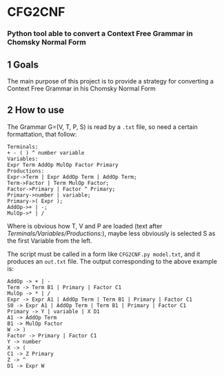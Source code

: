 # CFG2CNF
### Python tool able to convert a Context Free Grammar in Chomsky Normal Form

## 1 Goals
The main purpose of this project is to provide a strategy for converting a Context Free Grammar in his Chomsky Normal Form

## 2 How to use
The Grammar G=(V, T, P, S) is read by a `.txt` file, so need a certain formattation, that follow:
```
Terminals:
+ - ( ) ^ number variable
Variables:
Expr Term AddOp MulOp Factor Primary
Productions:
Expr->Term | Expr AddOp Term | AddOp Term;
Term->Factor | Term MulOp Factor;
Factor->Primary | Factor ^ Primary;
Primary->number | variable;
Primary->( Expr );
AddOp->+ | -;
MulOp->* | /
```
Where is obvious how T, V and P are loaded (text after *Terminals/Variables/Productions:*), maybe less obviously is selected S as the first Variable from the left.

The script must be called in a form like ``CFG2CNF.py model.txt``, and it produces an ``out.txt`` file. The output corresponding to the above example is:
```
AddOp -> + | -
Term -> Term B1 | Primary | Factor C1
MulOp -> * | /
Expr -> Expr A1 | AddOp Term | Term B1 | Primary | Factor C1
S0 -> Expr A1 | AddOp Term | Term B1 | Primary | Factor C1
Primary -> Y | variable | X D1
A1 -> AddOp Term
B1 -> MulOp Factor
W -> )
Factor -> Primary | Factor C1
Y -> number
X -> (
C1 -> Z Primary
Z -> ^
D1 -> Expr W
```